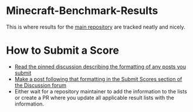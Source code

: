 # Minecraft-Benchmark-Results

This is where results for the [main repository](https://github.com/amnoah/Minecraft-Server-Benchmark) are tracked neatly and nicely.

# How to Submit a Score

- [Read the pinned discussion describing the formatting of any posts you submit](https://github.com/amnoah/Minecraft-Benchmark-Results/discussions/1)
- [Make a post following that formatting in the Submit Scores section of the Discussion forum](https://github.com/amnoah/Minecraft-Benchmark-Results/discussions/categories/submit-scores)
- Either wait for a repository maintainer to add the information to the lists or create a PR where you update all applicable result lists with the information.
